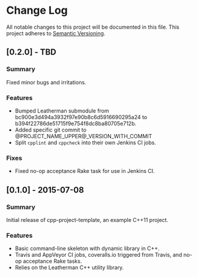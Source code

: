 # Change Log
All notable changes to this project will be documented in this file.
This project adheres to [Semantic Versioning](http://semver.org/).

## [0.2.0] - TBD

### Summary

Fixed minor bugs and irritations.

### Features
- Bumped Leatherman submodule from bc900e3d494a3932f97e90b8c6d5916690295a24 to b394f22786de51715f9e754f8dc8ba80705e712b.
- Added specific git commit to @PROJECT_NAME_UPPER@_VERSION_WITH_COMMIT
- Split `cpplint` and `cppcheck` into their own Jenkins CI jobs.

### Fixes
- Fixed no-op acceptance Rake task for use in Jenkins CI.

## [0.1.0] - 2015-07-08

### Summary

Initial release of cpp-project-template, an example C++11 project.

### Features
- Basic command-line skeleton with dynamic library in C++.
- Travis and AppVeyor CI jobs, coveralls.io triggered from Travis, and no-op acceptance Rake tasks.
- Relies on the Leatherman C++ utility library.
